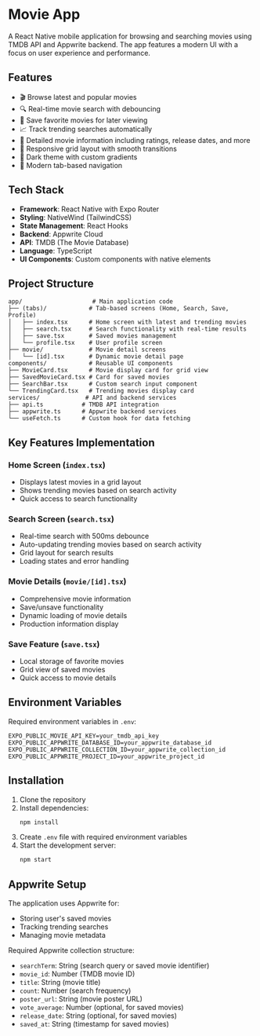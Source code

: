 # Movie App

A React Native mobile application for browsing and searching movies using TMDB API and Appwrite backend. The app features a modern UI with a focus on user experience and performance.

## Features

- 🎬 Browse latest and popular movies
- 🔍 Real-time movie search with debouncing
- 💾 Save favorite movies for later viewing
- 📈 Track trending searches automatically
- 🎯 Detailed movie information including ratings, release dates, and more
- 📱 Responsive grid layout with smooth transitions
- 🌙 Dark theme with custom gradients
- 💫 Modern tab-based navigation

## Tech Stack

- **Framework**: React Native with Expo Router
- **Styling**: NativeWind (TailwindCSS)
- **State Management**: React Hooks
- **Backend**: Appwrite Cloud
- **API**: TMDB (The Movie Database)
- **Language**: TypeScript
- **UI Components**: Custom components with native elements

## Project Structure

```
app/                    # Main application code
├── (tabs)/            # Tab-based screens (Home, Search, Save, Profile)
│   ├── index.tsx      # Home screen with latest and trending movies
│   ├── search.tsx     # Search functionality with real-time results
│   ├── save.tsx       # Saved movies management
│   └── profile.tsx    # User profile screen
├── movie/             # Movie detail screens
│   └── [id].tsx       # Dynamic movie detail page
components/            # Reusable UI components
├── MovieCard.tsx      # Movie display card for grid view
├── SavedMovieCard.tsx # Card for saved movies
├── SearchBar.tsx      # Custom search input component
└── TrendingCard.tsx   # Trending movies display card
services/             # API and backend services
├── api.ts           # TMDB API integration
├── appwrite.ts      # Appwrite backend services
└── useFetch.ts      # Custom hook for data fetching
```

## Key Features Implementation

### Home Screen (`index.tsx`)
- Displays latest movies in a grid layout
- Shows trending movies based on search activity
- Quick access to search functionality

### Search Screen (`search.tsx`)
- Real-time search with 500ms debounce
- Auto-updating trending movies based on search activity
- Grid layout for search results
- Loading states and error handling

### Movie Details (`movie/[id].tsx`)
- Comprehensive movie information
- Save/unsave functionality
- Dynamic loading of movie details
- Production information display

### Save Feature (`save.tsx`)
- Local storage of favorite movies
- Grid view of saved movies
- Quick access to movie details

## Environment Variables

Required environment variables in `.env`:

```env
EXPO_PUBLIC_MOVIE_API_KEY=your_tmdb_api_key
EXPO_PUBLIC_APPWRITE_DATABASE_ID=your_appwrite_database_id
EXPO_PUBLIC_APPWRITE_COLLECTION_ID=your_appwrite_collection_id
EXPO_PUBLIC_APPWRITE_PROJECT_ID=your_appwrite_project_id
```

## Installation

1. Clone the repository
2. Install dependencies:
   ```bash
   npm install
   ```
3. Create `.env` file with required environment variables
4. Start the development server:
   ```bash
   npm start
   ```

## Appwrite Setup

The application uses Appwrite for:
- Storing user's saved movies
- Tracking trending searches
- Managing movie metadata

Required Appwrite collection structure:
- `searchTerm`: String (search query or saved movie identifier)
- `movie_id`: Number (TMDB movie ID)
- `title`: String (movie title)
- `count`: Number (search frequency)
- `poster_url`: String (movie poster URL)
- `vote_average`: Number (optional, for saved movies)
- `release_date`: String (optional, for saved movies)
- `saved_at`: String (timestamp for saved movies)

